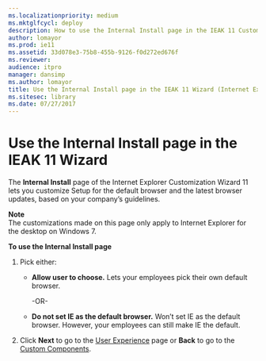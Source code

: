 ```yaml
---
ms.localizationpriority: medium
ms.mktglfcycl: deploy
description: How to use the Internal Install page in the IEAK 11 Customization Wizard to customize Setup for the default browser and the latest browser updates.
author: lomayor
ms.prod: ie11
ms.assetid: 33d078e3-75b8-455b-9126-f0d272ed676f
ms.reviewer: 
audience: itpromanager: dansimp
ms.author: lomayor
title: Use the Internal Install page in the IEAK 11 Wizard (Internet Explorer Administration Kit 11 for IT Pros)
ms.sitesec: library
ms.date: 07/27/2017
---
```



# Use the Internal Install page in the IEAK 11 Wizard
The **Internal Install** page of the Internet Explorer Customization Wizard 11 lets you customize Setup for the default browser and the latest browser updates, based on your company’s guidelines.

**Note**<br>The customizations made on this page only apply to Internet Explorer for the desktop on Windows 7.

**To use the Internal Install page**

1.  Pick either:

    -   **Allow user to choose.** Lets your employees pick their own default browser.<p>-OR-<p>

    -   **Do not set IE as the default browser.** Won’t set IE as the default browser. However, your employees can still make IE the default.

2.  Click **Next** to go to the [User Experience](user-experience-ieak11-wizard.md) page or **Back** to go to the [Custom Components](custom-components-ieak11-wizard.md).

 

 





